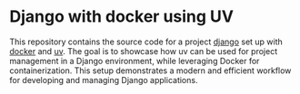 # Django with docker using UV


This repository contains the source code for a  project [django](https://www.djangoproject.com/) set up with [docker](https://www.docker.com/)  and [uv](https://docs.astral.sh/uv/). The goal is to showcase how uv can be used for project management in a Django environment, while leveraging Docker for containerization. This setup demonstrates a modern and efficient workflow for developing and managing Django applications.